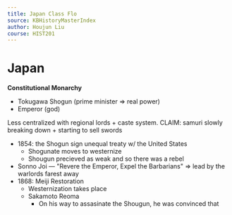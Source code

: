 ```yaml
---
title: Japan Class Flo
source: KBHistoryMasterIndex
author: Houjun Liu
course: HIST201
---
```


# Japan

**Constitutional Monarchy**

- Tokugawa Shogun (prime minister => real power)
- Emperor (god)

Less centralized with regional lords + caste system. CLAIM: samuri slowly breaking down + starting to sell swords

- 1854: the Shogun sign unequal treaty w/ the United States
	- Shogunate moves to westernize
	- Shougun precieved as weak and so there was a rebel
- Sonno Joi — "Revere the Emperor, Expel the Barbarians" => lead by the warlords farest away
- 1868: Meiji Restoration
	- Westernization takes place
	- Sakamoto Reoma
		- On his way to assasinate the Shougun, he was convinced that 

